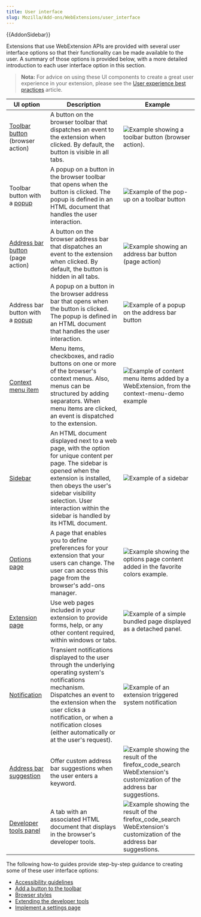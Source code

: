 ```yaml
---
title: User interface
slug: Mozilla/Add-ons/WebExtensions/user_interface
---
```


{{AddonSidebar}}

Extensions that use WebExtension APIs are provided with several user interface options so that their functionality can be made available to the user. A summary of those options is provided below, with a more detailed introduction to each user interface option in this section.

> **Nota:** For advice on using these UI components to create a great user experience in your extension, please see the [User experience best practices](/pt-BR/docs/Mozilla/Add-ons/WebExtensions/User_experience_best_practices) article.

| UI option                                                                                          | Description                                                                                                                                                                                                                                                                 | Example                                                                                                                                          |
| -------------------------------------------------------------------------------------------------- | --------------------------------------------------------------------------------------------------------------------------------------------------------------------------------------------------------------------------------------------------------------------------- | ------------------------------------------------------------------------------------------------------------------------------------------------ |
| [Toolbar button](/Add-ons/WebExtensions/user_interface/Browser_action) (browser action)            | A button on the browser toolbar that dispatches an event to the extension when clicked. By default, the button is visible in all tabs.                                                                                                                                      | ![Example showing a toolbar button (browser action).](browser-action.png)                                                                        |
| Toolbar button with a [popup](/pt-BR/docs/Mozilla/Add-ons/WebExtensions/user_interface/Popups)     | A popup on a button in the browser toolbar that opens when the button is clicked. The popup is defined in an HTML document that handles the user interaction.                                                                                                               | ![Example of the pop-up on a toolbar button](popup-shadow.png)                                                                                   |
| [Address bar button](/Add-ons/WebExtensions/user_interface/Page_actions) (page action)             | A button on the browser address bar that dispatches an event to the extension when clicked. By default, the button is hidden in all tabs.                                                                                                                                   | ![Example showing an address bar button (page action) ](address_bar_button.png)                                                                  |
| Address bar button with a [popup](/pt-BR/docs/Mozilla/Add-ons/WebExtensions/user_interface/Popups) | A popup on a button in the browser address bar that opens when the button is clicked. The popup is defined in an HTML document that handles the user interaction.                                                                                                           | ![Example of a popup on the address bar button](page_action_popup.png)                                                                           |
| [Context menu item](/pt-BR/docs/Mozilla/Add-ons/WebExtensions/user_interface/Context_menu_items)   | Menu items, checkboxes, and radio buttons on one or more of the browser's context menus. Also, menus can be structured by adding separators. When menu items are clicked, an event is dispatched to the extension.                                                          | ![Example of content menu items added by a WebExtension, from the context-menu-demo example](context_menu_example.png)                           |
| [Sidebar](/pt-BR/docs/Mozilla/Add-ons/WebExtensions/user_interface/Sidebars)                       | An HTML document displayed next to a web page, with the option for unique content per page. The sidebar is opened when the extension is installed, then obeys the user's sidebar visibility selection. User interaction within the sidebar is handled by its HTML document. | ![Example of a sidebar](bookmarks-sidebar.png)                                                                                                   |
| [Options page](/pt-BR/docs/Mozilla/Add-ons/WebExtensions/user_interface/Options_pages)             | A page that enables you to define preferences for your extension that your users can change. The user can access this page from the browser's add-ons manager.                                                                                                              | ![Example showing the options page content added in the favorite colors example.](options_page.png)                                              |
| [Extension page](/Add-ons/WebExtensions/user_interface/Extension_pages)                            | Use web pages included in your extension to provide forms, help, or any other content required, within windows or tabs.                                                                                                                                                     | ![Example of a simple bundled page displayed as a detached panel.](bundled_page_as_panel_small.png)                                              |
| [Notification](/pt-BR/docs/Mozilla/Add-ons/WebExtensions/user_interface/Notifications)             | Transient notifications displayed to the user through the underlying operating system's notifications mechanism. Dispatches an event to the extension when the user clicks a notification, or when a notification closes (either automatically or at the user's request).   | ![Example of an extension triggered system notification](notify-shadowed.png)                                                                    |
| [Address bar suggestion](/pt-BR/docs/Mozilla/Add-ons/WebExtensions/user_interface/Omnibox)         | Offer custom address bar suggestions when the user enters a keyword.                                                                                                                                                                                                        | ![Example showing the result of the firefox_code_search WebExtension's customization of the address bar suggestions.](omnibox_example_small.png) |
| [Developer tools panel](/pt-BR/docs/Mozilla/Add-ons/WebExtensions/user_interface/devtools_panels)  | A tab with an associated HTML document that displays in the browser's developer tools.                                                                                                                                                                                      | ![Example showing the result of the firefox_code_search WebExtension's customization of the address bar suggestions.](developer_panel_tab.png)   |

The following how-to guides provide step-by-step guidance to creating some of these user interface options:

- [Accessibility guidelines](/pt-BR/docs/Mozilla/Add-ons/WebExtensions/user_interface/Accessibility_guidelines)
- [Add a button to the toolbar](/pt-BR/docs/Mozilla/Add-ons/WebExtensions/Add_a_button_to_the_toolbar)
- [Browser styles](/pt-BR/docs/Mozilla/Add-ons/WebExtensions/user_interface/Browser_styles)
- [Extending the developer tools](/pt-BR/docs/Mozilla/Add-ons/WebExtensions/Extending_the_developer_tools)
- [Implement a settings page](/pt-BR/docs/Mozilla/Add-ons/WebExtensions/Implement_a_settings_page)
